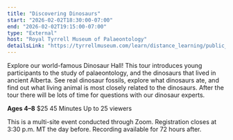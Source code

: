 ```yaml
---
title: "Discovering Dinosaurs"
start: "2026-02-02T18:30:00-07:00"
end: "2026-02-02T19:15:00-07:00"
type: "External"
host: "Royal Tyrrell Museum of Palaeontology"
detailsLink: "https://tyrrellmuseum.com/learn/distance_learning/public_webcasts"
---
```

Explore our world-famous Dinosaur Hall! This tour introduces young participants to the study of palaeontology, and the dinosaurs that lived in ancient Alberta. See real dinosaur fossils, explore what dinosaurs ate, and find out what living animal is most closely related to the dinosaurs. After the tour there will be lots of time for questions with our dinosaur experts.

**Ages 4–8**
$25
45 Minutes
Up to 25 viewers

This is a multi-site event conducted through Zoom. Registration closes at 3:30 p.m. MT the day before. Recording available for 72 hours after.